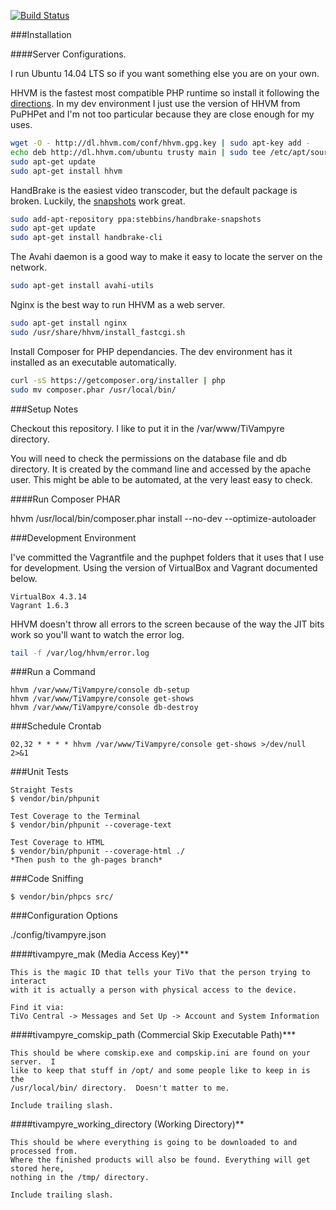 [![Build Status](https://travis-ci.org/jimlind/TiVampyre.png?branch=master)](https://travis-ci.org/jimlind/TiVampyre)

###Installation

####Server Configurations.

I run Ubuntu 14.04 LTS so if you want something else you are on your own.

HHVM is the fastest most compatible PHP runtime so install it following the 
[directions](https://github.com/facebook/hhvm/wiki/Prebuilt-Packages-on-Ubuntu-14.04).
In my dev environment I just use the version of HHVM from PuPHPet and I'm not too 
particular because they are close enough for my uses.

```sh
wget -O - http://dl.hhvm.com/conf/hhvm.gpg.key | sudo apt-key add -
echo deb http://dl.hhvm.com/ubuntu trusty main | sudo tee /etc/apt/sources.list.d/hhvm.list
sudo apt-get update
sudo apt-get install hhvm
```

HandBrake is the easiest video transcoder, but the default package is broken. Luckily,
the [snapshots](https://launchpad.net/~stebbins/+archive/ubuntu/handbrake-snapshots) work great.

```sh
sudo add-apt-repository ppa:stebbins/handbrake-snapshots 
sudo apt-get update
sudo apt-get install handbrake-cli
```

The Avahi daemon is a good way to make it easy to locate the server on the network.

```sh
sudo apt-get install avahi-utils
```

Nginx is the best way to run HHVM as a web server. 
```sh
sudo apt-get install nginx
sudo /usr/share/hhvm/install_fastcgi.sh

```

Install Composer for PHP dependancies. The dev environment has it installed as an executable
automatically.

```sh
curl -sS https://getcomposer.org/installer | php
sudo mv composer.phar /usr/local/bin/
```

###Setup Notes

Checkout this repository. I like to put it in the /var/www/TiVampyre directory.

You will need to check the permissions on the database file and db directory.
It is created by the command line and accessed by the apache user.
This might be able to be automated, at the very least easy to check.

####Run Composer PHAR

hhvm /usr/local/bin/composer.phar install --no-dev --optimize-autoloader

###Development Environment

I've committed the Vagrantfile and the puphpet folders that it uses that I use for 
development. Using the version of VirtualBox and Vagrant documented below.

```
VirtualBox 4.3.14
Vagrant 1.6.3
```

HHVM doesn't throw all errors to the screen because of the way the JIT bits work so
you'll want to watch the error log.

```sh
tail -f /var/log/hhvm/error.log
```

###Run a Command

    hhvm /var/www/TiVampyre/console db-setup
    hhvm /var/www/TiVampyre/console get-shows
    hhvm /var/www/TiVampyre/console db-destroy

###Schedule Crontab
```
02,32 * * * * hhvm /var/www/TiVampyre/console get-shows >/dev/null 2>&1    
```

###Unit Tests

    Straight Tests
    $ vendor/bin/phpunit

    Test Coverage to the Terminal
    $ vendor/bin/phpunit --coverage-text

    Test Coverage to HTML
    $ vendor/bin/phpunit --coverage-html ./
    *Then push to the gh-pages branch*

###Code Sniffing

    $ vendor/bin/phpcs src/

###Configuration Options

./config/tivampyre.json

####tivampyre_mak (Media Access Key)**

    This is the magic ID that tells your TiVo that the person trying to interact
    with it is actually a person with physical access to the device.

    Find it via:
    TiVo Central -> Messages and Set Up -> Account and System Information

####tivampyre_comskip_path (Commercial Skip Executable Path)***

    This should be where comskip.exe and compskip.ini are found on your server.  I
    like to keep that stuff in /opt/ and some people like to keep in is the
    /usr/local/bin/ directory.  Doesn't matter to me.

    Include trailing slash.

####tivampyre_working_directory (Working Directory)**

    This should be where everything is going to be downloaded to and processed from.
    Where the finished products will also be found. Everything will get stored here,
    nothing in the /tmp/ directory.

    Include trailing slash.